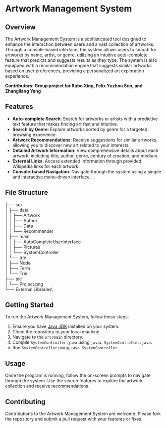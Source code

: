 # Artwork Management System

## Overview
The Artwork Management System is a sophisticated tool designed to enhance the interaction between users and a vast collection of artworks. Through a console-based interface, 
the system allows users to search for artworks by name, artist, or genre, utilizing an intuitive auto-complete feature that predicts and suggests results as they type. The 
system is also equipped with a recommendation engine that suggests similar artworks based on user preferences, providing a personalized art exploration experience.

**Contributors: Group project for Rubo Xing, Felix Yuzhou Sun, and Zhangliang Yang**

## Features
- **Auto-complete Search**: Search for artworks or artists with a predictive text feature that makes finding art fast and intuitive.
- **Search by Genre**: Explore artworks sorted by genre for a targeted browsing experience.
- **Artwork Recommendations**: Receive suggestions for similar artworks, allowing you to discover new art related to your interests.
- **Detailed Artwork Information**: View comprehensive details about each artwork, including title, author, genre, century of creation, and medium.
- **External Links**: Access extended information through provided Wikipedia links for each artwork.
- **Console-based Navigation**: Navigate through the system using a simple and interactive menu-driven interface.

## File Structure
├── src\
│ ├── data\
│ │ ├── Artwork\
│ │ ├── Author\
│ │ ├── Data\
│ │ └── Recommender\
│ ├── main\
│ │ ├── AutoCompleteUserInterface\
│ │ ├── Pictures\
│ │ └── SystemController\
│ └── trie\
│ ├── Node\
│ ├── Term\
│ └── Trie\
├── pic\
│ └── Project.png\
└── External Libraries\

## Getting Started
To run the Artwork Management System, follow these steps:

1. Ensure you have [Java JDK](https://www.oracle.com/java/technologies/javase-jdk11-downloads.html) installed on your system.
2. Clone the repository to your local machine.
3. Navigate to the `src/main` directory.
4. Compile `SystemController.java` using `javac SystemController.java`.
5. Run `SystemController` using `java SystemController`.

## Usage
Once the program is running, follow the on-screen prompts to navigate through the system. Use the search features to explore the artwork collection and receive recommendations.

## Contributing
Contributions to the Artwork Management System are welcome. Please fork the repository and submit a pull request with your features or fixes.
